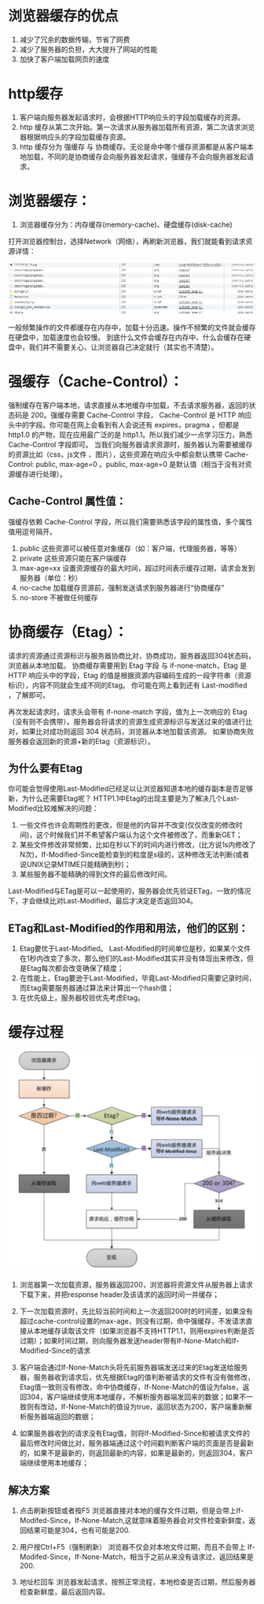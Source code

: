 # 浏览器缓存的优点

1. 减少了冗余的数据传输，节省了网费
2. 减少了服务器的负担，大大提升了网站的性能
3. 加快了客户端加载网页的速度

# http缓存

1. 客户端向服务器发起请求时，会根据HTTP响应头的字段加载缓存的资源。
2. http 缓存从第二次开始。第一次请求从服务器加载所有资源，第二次请求浏览器根据响应头的字段加载缓存资源。
3. http 缓存分为 强缓存 与 协商缓存。无论是命中哪个缓存资源都是从客户端本地加载，不同的是协商缓存会向服务器发起请求，强缓存不会向服务器发起请求。

# 浏览器缓存：
1. 浏览器缓存分为：内存缓存(memory-cache)、硬盘缓存(disk-cache)

打开浏览器控制台，选择Network（网络），再刷新浏览器，我们就能看到请求资源详情：

![](.img/2023-05-22-15-57-43.png)

一般频繁操作的文件都缓存在内存中，加载十分迅速。操作不频繁的文件就会缓存在硬盘中，加载速度也会较慢。
到底什么文件会缓存在内存中、什么会缓存在硬盘中，我们并不需要关心，让浏览器自己决定就行（其实也不清楚）。


# 强缓存（Cache-Control）：
强制缓存在客户端本地，请求直接从本地缓存中加载，不去请求服务器，返回的状态码是 200。强缓存需要 Cache-Control 字段， Cache-Control 是 HTTP 响应头中的字段。你可能在网上会看到有人会说还有 expires，pragma ，但都是 http1.0 的产物，现在应用最广泛的是 http1.1。所以我们减少一点学习压力，熟悉 Cache-Control 字段即可。
当我们向服务器请求资源时，服务器认为需要被缓存的资源比如（css，js文件 、图片），这些资源在响应头中都会默认携带 Cache-Control: public, max-age=0 。public, max-age=0 是默认值（相当于没有对资源缓存进行处理）。

## Cache-Control 属性值：
强缓存依赖 Cache-Control 字段，所以我们需要熟悉该字段的属性值，多个属性值用逗号隔开。
1. public           这些资源可以被任意对象缓存（如：客户端，代理服务器，等等）
2. private          这些资源只能在客户端缓存
3. max-age=xx       设置资源缓存的最大时间，超过时间表示缓存过期，请求会发到服务器（单位：秒）
4. no-cache         加载缓存资源前，强制发送请求到服务器进行“协商缓存”
5. no-store         不被做任何缓存
   

# 协商缓存（Etag）：
请求的资源通过资源标识与服务器协商比对，协商成功，服务器返回304状态码，浏览器从本地加载。
协商缓存需要用到 Etag 字段 与 if-none-match，Etag 是 HTTP 响应头中的字段，Etag 的值是根据资源内容编码生成的一段字符串（资源标识），内容不同就会生成不同的Etag。
你可能在网上看到还有 Last-modified ，了解即可。

再次发起请求时，请求头会带有 if-none-match 字段，值为上一次响应的 Etag（没有则不会携带）。服务器会将请求的资源生成资源标识与发送过来的值进行比对，如果比对成功则返回 304 状态码，浏览器从本地加载该资源。
如果协商失败服务器会返回新的资源+新的Etag（资源标识）。

## 为什么要有Etag
你可能会觉得使用Last-Modified已经足以让浏览器知道本地的缓存副本是否足够新，为什么还需要Etag呢？
HTTP1.1中Etag的出现主要是为了解决几个Last-Modified比较难解决的问题：

1. 一些文件也许会周期性的更改，但是他的内容并不改变(仅仅改变的修改时间)，这个时候我们并不希望客户端认为这个文件被修改了，而重新GET；
2. 某些文件修改非常频繁，比如在秒以下的时间内进行修改，(比方说1s内修改了N次)，If-Modified-Since能检查到的粒度是s级的，这种修改无法判断(或者说UNIX记录MTIME只能精确到秒)；
3. 某些服务器不能精确的得到文件的最后修改时间。
   
Last-Modified与ETag是可以一起使用的，服务器会优先验证ETag，一致的情况下，才会继续比对Last-Modified，最后才决定是否返回304。

## ETag和Last-Modified的作用和用法，他们的区别：

1. Etag要优于Last-Modified。
   Last-Modified的时间单位是秒，如果某个文件在1秒内改变了多次，那么他们的Last-Modified其实并没有体现出来修改，但是Etag每次都会改变确保了精度；
2. 在性能上，Etag要逊于Last-Modified，毕竟Last-Modified只需要记录时间，而Etag需要服务器通过算法来计算出一个hash值；
3. 在优先级上，服务器校验优先考虑Etag。

# 缓存过程

![](.img/2023-05-22-16-10-38.png)

1. 浏览器第一次加载资源，服务器返回200，浏览器将资源文件从服务器上请求下载下来，并把response header及该请求的返回时间一并缓存；
   
2. 下一次加载资源时，先比较当前时间和上一次返回200时的时间差，如果没有超过cache-control设置的max-age，则没有过期，命中强缓存，不发请求直接从本地缓存读取该文件（如果浏览器不支持HTTP1.1，则用expires判断是否过期）；如果时间过期，则向服务器发送header带有If-None-Match和If-Modified-Since的请求
   
3. 客户端会通过If-None-Match头将先前服务器端发送过来的Etag发送给服务器，服务器收到请求后，优先根据Etag的值判断被请求的文件有没有做修改，Etag值一致则没有修改，命中协商缓存，If-None-Match的值设为false，返回304，客户端继续使用本地缓存，不解析服务器端发回来的数据；如果不一致则有改动，If-None-Match的值设为true，返回状态为200，客户端重新解析服务器端返回的数据；
   
4. 如果服务器收到的请求没有Etag值，则将If-Modified-Since和被请求文件的最后修改时间做比对，服务器端通过这个时间戳判断客户端的页面是否是最新的，如果不是最新的，则返回最新的内容，如果是最新的，则返回304，客户端继续使用本地缓存；

## 解决方案

1. 点击刷新按钮或者按F5
浏览器直接对本地的缓存文件过期，但是会带上If-Modifed-Since，If-None-Match,这就意味着服务器会对文件检查新鲜度，返回结果可能是304，也有可能是200.

2. 用户按Ctrl+F5（强制刷新）
浏览器不仅会对本地文件过期，而且不会带上 If-Modifed-Since，If-None-Match，相当于之前从来没有请求过，返回结果是200.

3. 地址栏回车
浏览器发起请求，按照正常流程，本地检查是否过期，然后服务器检查新鲜度，最后返回内容。
